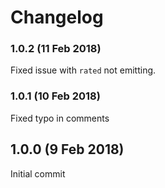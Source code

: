 # Changelog

### 1.0.2 (11 Feb 2018)

Fixed issue with ```rated``` not emitting.

### 1.0.1 (10 Feb 2018)

Fixed typo in comments

## 1.0.0 (9 Feb 2018)

Initial commit
